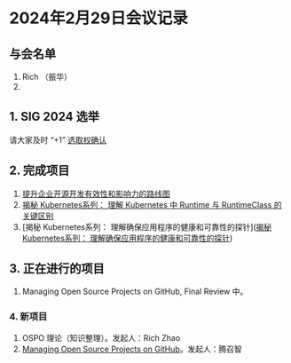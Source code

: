 # 2024年2月29日会议记录

## 与会名单

1. Rich （振华）
2. 

## **1.** SIG 2024 选举

请大家及时 “+1”  [选取权确认](https://github.com/lfapac-open-source-evangelist/translation/issues/386)

## **2.** 完成项目

1. [提升企业开源开发有效性和影响力的路线图](https://openevangel.com/en/yidaoshi/Roadmap-to-Improve-Enterprise-OS-Dev-Report/content)
2. [揭秘 Kubernetes系列： 理解 Kubernetes 中 Runtime 与 RuntimeClass 的关键区别](https://mp.weixin.qq.com/s/YJDlbVPY-VYJONd8WDxauQ)
3. [揭秘 Kubernetes系列： 理解确保应用程序的健康和可靠性的探针]([揭秘 Kubernetes系列： 理解确保应用程序的健康和可靠性的探针](https://mp.weixin.qq.com/s/lTeq5LRIh4VkxaySMtnx9Q))

## **3.** 正在进行的项目

1. Managing Open Source Projects on GitHub, Final Review 中。

### **4.** 新项目

   1. OSPO 理论（知识整理）。发起人：Rich Zhao
   2. [Managing Open Source Projects on GitHub](../attachments/VISION%20PAPER_%20Open%20Source%20Software%20in%20the%20Automotive%20Industry.pdf)。发起人：腾召智
